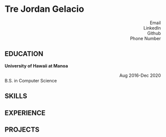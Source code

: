 # Tre Jordan Gelacio

<div align="right">Email</div>
<div align="right">LinkedIn</div>
<div align="right">Github</div>
<div align="right">Phone Number</div>

EDUCATION
---
**University of Hawaii at Manoa** <div align="right">Aug 2016-Dec 2020</div>
B.S. in Computer Science

SKILLS
---

EXPERIENCE
---

PROJECTS
----
